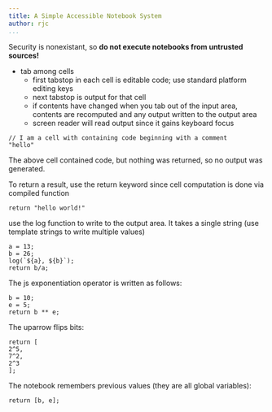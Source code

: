 ```yaml
---
title: A Simple Accessible Notebook System
author: rjc
...
```


Security is nonexistant, so __do not execute notebooks from untrusted sources!__

- tab among cells
   + first tabstop in each cell is editable code; use standard platform editing keys
   + next tabstop is output for that cell
   + if contents have changed when you tab out of the input area, contents are recomputed and any output written to the output area
   + screen reader will read output since it gains keyboard focus


```
// I am a cell with containing code beginning with a comment
"hello"
```

The above cell contained code, but nothing was returned, so no output was generated.

To return a result, use the return keyword since cell computation is done via compiled function

```
return "hello world!"
```


use the log function to write to the output area. It takes a single string (use template strings to write multiple values)

```
a = 13;
b = 26;
log(`${a}, ${b}`);
return b/a;
```


The js exponentiation operator is written as follows:

```
b = 10;
e = 5;
return b ** e;
```

The uparrow flips bits:

```
return [
2^5,
7^2,
2^3
];	
```

The notebook remembers previous values (they are all global variables):

```
return [b, e];
```




